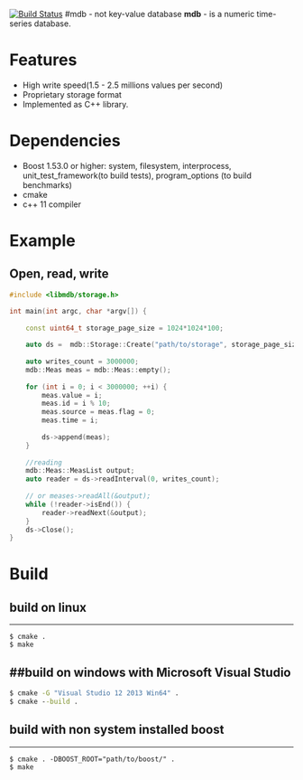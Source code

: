 
[![Build Status](https://travis-ci.org/lysevi/mdb.svg?branch=master)](https://travis-ci.org/lysevi/mdb)
#mdb - not key-value database
**mdb** - is a numeric time-series database.

# Features
* High write speed(1.5 - 2.5 millions values per second)
* Proprietary storage format 
* Implemented as C++ library.

# Dependencies
* Boost 1.53.0 or higher: system, filesystem, interprocess, unit_test_framework(to build tests), program_options (to build benchmarks)
* cmake
* c++ 11 compiler

# Example
## Open, read, write
```C++
#include <libmdb/storage.h>

int main(int argc, char *argv[]) {
    
    const uint64_t storage_page_size = 1024*1024*100;
    
    auto ds =  mdb::Storage::Create("path/to/storage", storage_page_size);
    
    auto writes_count = 3000000;
    mdb::Meas meas = mdb::Meas::empty();
    
    for (int i = 0; i < 3000000; ++i) {
        meas.value = i;
        meas.id = i % 10;
        meas.source = meas.flag = 0;
        meas.time = i;
        
        ds->append(meas);
    }
    
    //reading
    mdb::Meas::MeasList output;
    auto reader = ds->readInterval(0, writes_count);
    
    // or meases->readAll(&output);
    while (!reader->isEnd()) {
        reader->readNext(&output);
    }
    ds->Close();
}
```

# Build
## build on linux
---
```shell
$ cmake .
$ make
```
##build on windows with **Microsoft Visual Studio**
---
```cmd
$ cmake -G "Visual Studio 12 2013 Win64" .
$ cmake --build .
```

## build with non system installed boost
---
```shell
$ cmake . -DBOOST_ROOT="path/to/boost/" .
$ make
```
